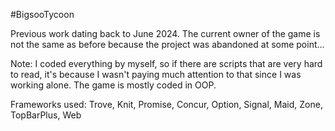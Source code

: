 #BigsooTycoon

Previous work dating back to June 2024.
The current owner of the game is not the same as before because the project was abandoned at some point...

Note: I coded everything by myself, so if there are scripts that are very hard to read, it's because I wasn't paying much attention to that since I was working alone. The game is mostly coded in OOP.

Frameworks used: Trove, Knit, Promise, Concur, Option, Signal, Maid, Zone, TopBarPlus, Web
